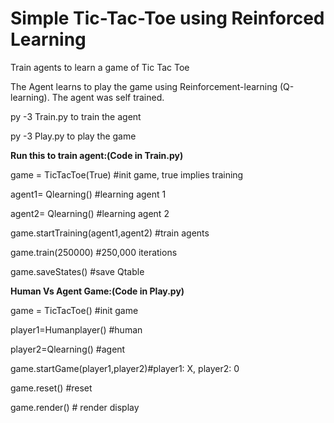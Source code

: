 # Simple Tic-Tac-Toe using Reinforced Learning
Train agents to learn a game of Tic Tac Toe

The Agent learns to play the game using Reinforcement-learning (Q-learning). The agent was self trained. 

py -3 Train.py to train the agent

py -3 Play.py to play the game



**Run this to train agent:(Code in Train.py)**

game = TicTacToe(True) #init game, true implies training

agent1= Qlearning() #learning agent 1

agent2= Qlearning() #learning agent 2

game.startTraining(agent1,agent2) #train agents

game.train(250000) #250,000 iterations

game.saveStates()  #save Qtable



**Human Vs Agent Game:(Code in Play.py)**

game = TicTacToe() #init game

player1=Humanplayer() #human 

player2=Qlearning()  #agent

game.startGame(player1,player2)#player1: X, player2: 0

game.reset() #reset

game.render() # render display



